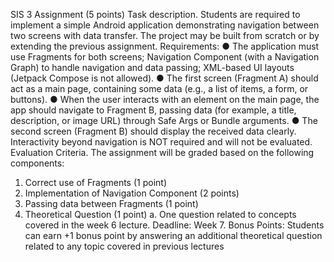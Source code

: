 SIS 3 Assignment (5 points)
Task description.
Students are required to implement a simple Android application demonstrating navigation
between two screens with data transfer. The project may be built from scratch or by
extending the previous assignment.
Requirements:
● The application must use Fragments for both screens; Navigation Component (with a
Navigation Graph) to handle navigation and data passing; XML-based UI layouts
(Jetpack Compose is not allowed).
● The first screen (Fragment A) should act as a main page, containing some data (e.g.,
a list of items, a form, or buttons).
● When the user interacts with an element on the main page, the app should navigate
to Fragment B, passing data (for example, a title, description, or image URL) through
Safe Args or Bundle arguments.
● The second screen (Fragment B) should display the received data clearly.
Interactivity beyond navigation is NOT required and will not be evaluated.
Evaluation Criteria.
The assignment will be graded based on the following components:
1. Correct use of Fragments (1 point)
2. Implementation of Navigation Component (2 points)
3. Passing data between Fragments (1 point)
4. Theoretical Question (1 point)
   a. One question related to concepts covered in the week 6 lecture.
   Deadline: Week 7.
   Bonus Points: Students can earn +1 bonus point by answering an additional theoretical
   question related to any topic covered in previous lectures